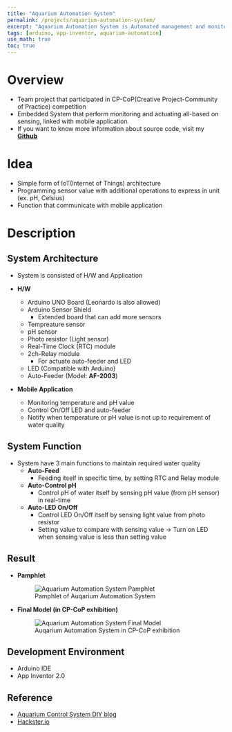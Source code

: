 ```yaml
---
title: "Aquarium Automation System"
permalink: /projects/aquarium-automation-system/
excerpt: "Aquarium Automation System is Automated management and monitoring systems that consisted of Arduino and mobile application."
tags: [arduino, app-inventor, aquarium-automation]
use_math: true
toc: true
---
```


# **Overview**

* Team project that participated in CP-CoP(Creative Project-Community of Practice) competition
* Embedded System that perform monitoring and actuating all-based on sensing, linked with mobile application
* If you want to know more information about source code, visit my **[Github](https://github.com/KeunJuSong/Aquarium-Automation-System)**

# **Idea**

* Simple form of IoT(Internet of Things) architecture
* Programming sensor value with additional operations to express in unit (ex. pH, Celsius)
* Function that communicate with mobile application 

# **Description**

## **System Architecture**

* System is consisted of H/W and Application
* **H/W**
  * Arduino UNO Board (Leonardo is also allowed)
  * Arduino Sensor Shield
    * Extended board that can add more sensors
  * Tempreature sensor
  * pH sensor
  * Photo resistor (Light sensor)
  * Real-Time Clock (RTC) module
  * 2ch-Relay module
    *  For actuate auto-feeder and LED
  * LED (Compatible with Arduino)
  * Auto-Feeder (Model: **AF-2003**)

* **Mobile Application**
  * Monitoring temperature and pH value
  * Control On/Off LED and auto-feeder
  * Notify when temperature or pH value is not up to requirement of water quality

## **System Function**

* System have 3 main functions to maintain required water quality
  * **Auto-Feed**
    * Feeding itself in specific time, by setting RTC and Relay module 
  * **Auto-Control pH**
    * Control pH of water itself by sensing pH value (from pH sensor) in real-time
  * **Auto-LED On/Off**
    * Control LED On/Off itself by sensing light value from photo resistor
    * Setting value to compare with sensing value → Turn on LED when sensing value is less than setting value 

## **Result**

* **Pamphlet**

  <figure>
    <img src="{{ '/assets/images/[CP-CoP]_Auqarium-Automation-System-pamphlet.png' | relative_url }}" alt="Aquarium Automation System Pamphlet">
    <figcaption>Pamphlet of Auqarium Automation System</figcaption>
  </figure>

* **Final Model (in CP-CoP exhibition)**

  <figure>
    <img src="{{ '/assets/images/[CP-CoP]_Auqarium-Automation-System-model.jpg' | relative_url }}" alt="Aquarium Automation System Final Model">
    <figcaption>Auqarium Automation System in CP-CoP exhibition</figcaption>
  </figure>

## **Development Environment**

* Arduino IDE
* App Inventor 2.0

## **Reference**

* [Aquarium Control System DIY blog](https://slowknight.tistory.com/6)
* [Hackster.io](https://www.hackster.io/)

